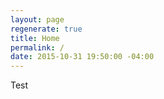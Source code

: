 ```yaml
---
layout: page
regenerate: true
title: Home
permalink: /
date: 2015-10-31 19:50:00 -04:00
---
```


Test
